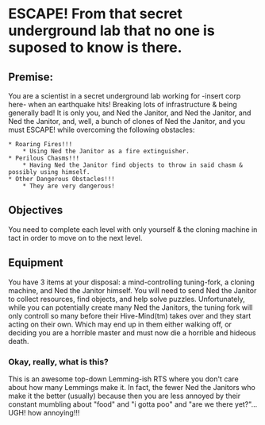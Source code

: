 # ESCAPE!  From that secret underground lab that no one is suposed to know is there.

## Premise:
You are a  scientist in a secret underground lab working for -insert corp here- when an earthquake hits!  Breaking lots of infrastructure & being generally bad!
It is only you, and Ned the Janitor, and Ned the Janitor, and Ned the Janitor, and, well, a bunch of clones of Ned the Janitor, and you must ESCAPE! while overcoming the following obstacles:

    * Roaring Fires!!!
        * Using Ned the Janitor as a fire extinguisher.
    * Perilous Chasms!!!
        * Having Ned the Janitor find objects to throw in said chasm & possibly using himself.
    * Other Dangerous Obstacles!!!
        * They are very dangerous!

## Objectives
You need to complete each level with only yourself & the cloning machine in tact in order to move on to the next level.

## Equipment
You have 3 items at your disposal: a mind-controlling tuning-fork, a cloning machine, and Ned the Janitor himself.  You will need to send Ned the Janitor to collect resources, find objects, and help solve puzzles.
Unfortunately, while you can potentially create many Ned the Janitors, the tuning fork will only controll so many before their Hive-Mind(tm) takes over and they start acting on their own.  Which may end up in them 
either walking off, or deciding you are a horrible master and must now die a horrible and hideous death.

### Okay, really, what is this?
This is an awesome top-down Lemming-ish RTS where you don't care about how many Lemmings make it.  In fact, the fewer Ned the Janitors who make it the better (usually) because then you are less annoyed by their 
constant mumbling about "food" and "i gotta poo" and "are we there yet?"... UGH!  how annoying!!!


